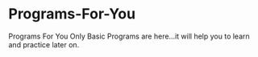 # Programs-For-You
Programs For You
Only Basic Programs are here...it will help you to learn and practice later on.
